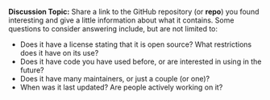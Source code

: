 **Discussion Topic:** Share a link to the GitHub repository (or **repo**) you found interesting and give a little information about what it contains. Some questions to consider answering include, but are not limited to:
- Does it have a license stating that it is open source? What restrictions does it have on its use?
- Does it have code you have used before, or are interested in using in the future? 
- Does it have many maintainers, or just a couple (or one)?
- When was it last updated? Are people actively working on it?
